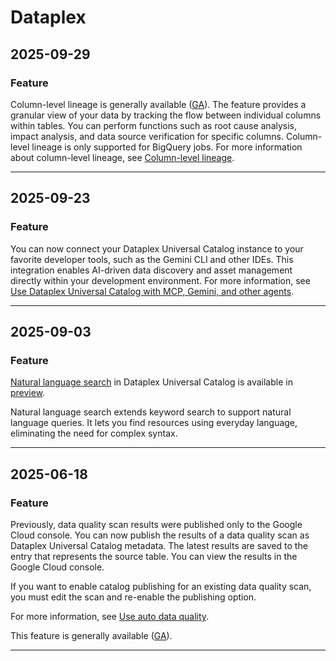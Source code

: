 # Dataplex

## 2025-09-29

### Feature

Column-level lineage is generally available ([GA](https://cloud.google.com/products#product-launch-stages)).
The feature provides a granular view of your data by tracking the flow between individual columns within tables. You can perform functions such as root cause analysis, impact analysis, and data source verification for specific columns. Column-level lineage is only supported for BigQuery jobs. For more information about column-level lineage, see [Column-level lineage](https://docs.cloud.google.com/dataplex/docs/lineage-views#column-level-lineage).

---
## 2025-09-23

### Feature

You can now connect your Dataplex Universal Catalog instance to your favorite developer tools, such as the Gemini CLI and other IDEs. This integration enables AI-driven data discovery and asset management directly within your development environment. For more information, see [Use Dataplex Universal Catalog with MCP, Gemini, and other agents](https://cloud.google.com/dataplex/docs/pre-built-tools-with-mcp-toolbox).

---
## 2025-09-03

### Feature

[Natural language search](https://cloud.google.com/dataplex/docs/search-assets) in Dataplex Universal Catalog is available in [preview](https://cloud.google.com/products#product-launch-stages).

Natural language search extends keyword search to support natural language queries. It lets you find resources using everyday language, eliminating the need for complex syntax.

---
## 2025-06-18

### Feature

Previously, data quality scan results were published only to the Google Cloud console. You can now publish the results of a data quality scan as Dataplex Universal Catalog metadata. The latest results are saved to the entry that represents the source table. You can view the results in the Google Cloud console.

If you want to enable catalog publishing for an existing data quality scan, you must edit the scan and re-enable the publishing option.

For more information, see [Use auto data quality](https://cloud.google.com/dataplex/docs/use-auto-data-quality).

This feature is generally available ([GA](https://cloud.google.com/products#product-launch-stages)).

---
